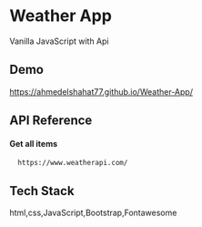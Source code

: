 
# Weather App

Vanilla JavaScript with Api 

## Demo

https://ahmedelshahat77.github.io/Weather-App/


## API Reference

#### Get all items

```http
  https://www.weatherapi.com/
```

## Tech Stack
 html,css,JavaScript,Bootstrap,Fontawesome



